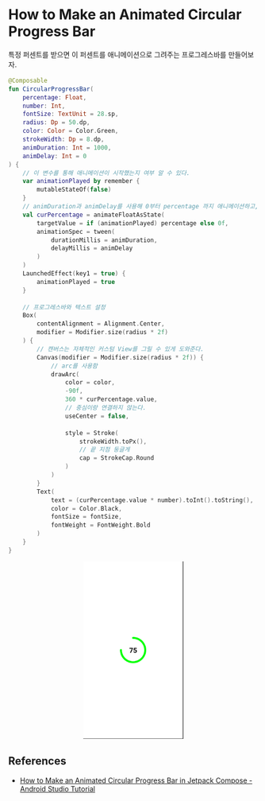 # How to Make an Animated Circular Progress Bar

특정 퍼센트를 받으면 이 퍼센트를 애니메이션으로 그려주는 프로그레스바를 만들어보자.

```kotlin
@Composable
fun CircularProgressBar(
    percentage: Float,
    number: Int,
    fontSize: TextUnit = 28.sp,
    radius: Dp = 50.dp,
    color: Color = Color.Green,
    strokeWidth: Dp = 8.dp,
    animDuration: Int = 1000,
    animDelay: Int = 0
) {
    // 이 변수를 통해 애니메이션이 시작했는지 여부 알 수 있다.
    var animationPlayed by remember {
        mutableStateOf(false)
    }
    // animDuration과 animDelay를 사용해 0부터 percentage 까지 애니메이션하고, 결과를 curPercentage에 반환하여 실제 Composable에 애니메이션을 보여주도록 한다.
    val curPercentage = animateFloatAsState(
        targetValue = if (animationPlayed) percentage else 0f,
        animationSpec = tween(
            durationMillis = animDuration,
            delayMillis = animDelay
        )
    )
    LaunchedEffect(key1 = true) {
        animationPlayed = true
    }

    // 프로그레스바와 텍스트 설정
    Box(
        contentAlignment = Alignment.Center,
        modifier = Modifier.size(radius * 2f)
    ) {
        // 캔버스는 자체적인 커스텀 View를 그릴 수 있게 도와준다.
        Canvas(modifier = Modifier.size(radius * 2f)) {
            // arc를 사용함
            drawArc(
                color = color,
                -90f,
                360 * curPercentage.value,
                // 중심이랑 연결하지 않는다.
                useCenter = false,

                style = Stroke(
                    strokeWidth.toPx(),
                    // 끝 지점 둥글게
                    cap = StrokeCap.Round
                )
            )
        }
        Text(
            text = (curPercentage.value * number).toInt().toString(),
            color = Color.Black,
            fontSize = fontSize,
            fontWeight = FontWeight.Bold
        )
    }
}
```

<div align="center">
<img src="img/part-12/progress_bar.png" width="40%">
</div>

## References

* [How to Make an Animated Circular Progress Bar in Jetpack Compose - Android Studio Tutorial](https://www.youtube.com/watch?v=ZasJB95VBtM&list=PLQkwcJG4YTCSpJ2NLhDTHhi6XBNfk9WiC&index=12)